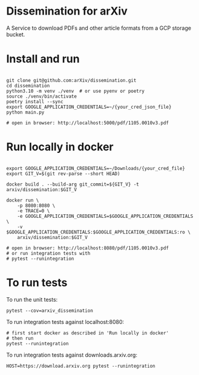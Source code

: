 # Dissemination for arXiv

A Service to download PDFs and other article formats from a GCP
storage bucket.

# Install and run

```

git clone git@github.com:arXiv/dissemination.git
cd dissemination
python3.10 -m venv ./venv  # or use pyenv or poetry
source ./venv/bin/activate
poetry install --sync
export GOOGLE_APPLICATION_CREDENTIALS=~/{your_cred_json_file}
python main.py

# open in browser: http://localhost:5000/pdf/1105.0010v3.pdf

```

# Run locally in docker

```

export GOOGLE_APPLICATION_CREDENTIALS=~/Downloads/{your_cred_file}
export GIT_V=$(git rev-parse --short HEAD)

docker build . --build-arg git_commit=${GIT_V} -t arxiv/dissemination:$GIT_V

docker run \
    -p 8080:8080 \
    -e TRACE=0 \
    -e GOOGLE_APPLICATION_CREDENTIALS=$GOOGLE_APPLICATION_CREDENTIALS \
    -v $GOOGLE_APPLICATION_CREDENTIALS:$GOOGLE_APPLICATION_CREDENTIALS:ro \
    arxiv/dissemination:$GIT_V

# open in browser: http://localhost:8080/pdf/1105.0010v3.pdf
# or run integration tests with
# pytest --runintegration
```

# To run tests
To run the unit tests:
```
pytest --cov=arxiv_dissemination
```

To run integration tests against localhost:8080:
```
# first start docker as described in 'Run locally in docker'
# then run
pytest --runintegration
```

To run integration tests against downloads.arxiv.org:
```
HOST=https://download.arxiv.org pytest --runintegration
```
